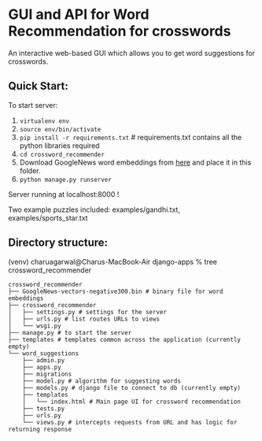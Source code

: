 # GUI and API for Word Recommendation for crosswords
An interactive web-based GUI which allows you to get word suggestions for crosswords.

## Quick Start:
To start server:
1. ```virtualenv env```
2. ```source env/bin/activate```
3. ```pip install -r requirements.txt``` # requirements.txt contains all the python libraries required
4. ```cd crossword_recommender```
5. Download GoogleNews word embeddings from [here](https://drive.google.com/file/d/0B7XkCwpI5KDYNlNUTTlSS21pQmM/edit?usp=sharing) and place it in this folder.
5. ```python manage.py runserver```

Server running at localhost:8000 !

Two example puzzles included: examples/gandhi.txt, examples/sports_star.txt

## Directory structure:

(venv) charuagarwal@Charus-MacBook-Air django-apps % tree crossword_recommender

```
crossword_recommender
├── GoogleNews-vectors-negative300.bin # binary file for word embeddings
├── crossword_recommender
│   ├── settings.py # settings for the server
│   ├── urls.py # list routes URLs to views
│   └── wsgi.py
├── manage.py # to start the server
├── templates # templates common across the application (currently empty)
└── word_suggestions
    ├── admin.py
    ├── apps.py
    ├── migrations
    ├── model.py # algorithm for suggesting words
    ├── models.py # django file to connect to db (currently empty)
    ├── templates
    │   └── index.html # Main page UI for crossword recommendation
    ├── tests.py
    ├── urls.py
    └── views.py # intercepts requests from URL and has logic for returning response
```
